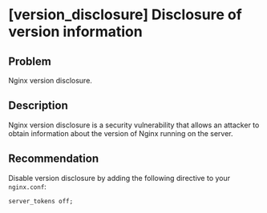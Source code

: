 # [version_disclosure] Disclosure of version information

## Problem

Nginx version disclosure.

## Description

Nginx version disclosure is a security vulnerability that allows an attacker to obtain information about the version of Nginx running on the server.

## Recommendation

Disable version disclosure by adding the following directive to your `nginx.conf`:

```nginx
server_tokens off;
```
